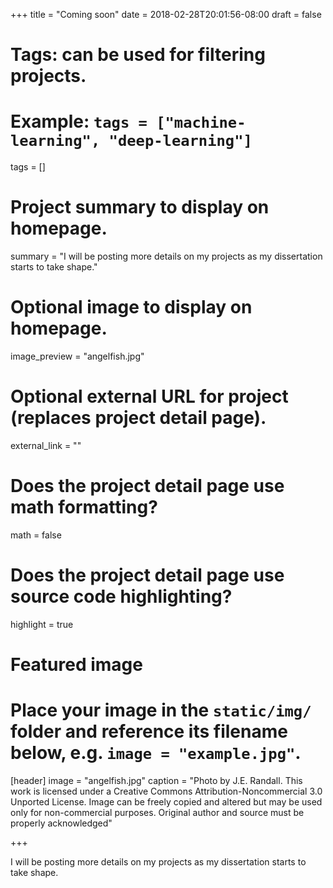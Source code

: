 +++
title = "Coming soon"
date = 2018-02-28T20:01:56-08:00
draft = false

# Tags: can be used for filtering projects.
# Example: `tags = ["machine-learning", "deep-learning"]`
tags = []

# Project summary to display on homepage.
summary = "I will be posting more details on my projects as my dissertation starts to take shape."

# Optional image to display on homepage.
image_preview = "angelfish.jpg"

# Optional external URL for project (replaces project detail page).
external_link = ""

# Does the project detail page use math formatting?
math = false

# Does the project detail page use source code highlighting?
highlight = true

# Featured image
# Place your image in the `static/img/` folder and reference its filename below, e.g. `image = "example.jpg"`.
[header]
image = "angelfish.jpg"
caption = "Photo by J.E. Randall. This work is licensed under a Creative Commons Attribution-Noncommercial 3.0 Unported License. Image can be freely copied and altered but may be used only for non-commercial purposes. Original author and source must be properly acknowledged"

+++

 I will be posting more details on my projects as my dissertation starts to take shape.
